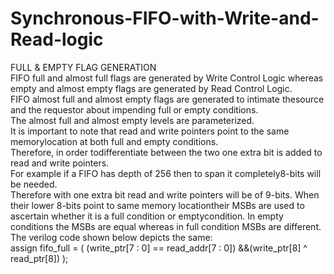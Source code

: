 # Synchronous-FIFO-with-Write-and-Read-logic

FULL & EMPTY FLAG GENERATION<br/>
FIFO full and almost full flags are generated by Write Control Logic whereas empty and almost empty flags are generated by Read Control  Logic.
<br/>FIFO almost full and almost empty flags are generated to intimate thesource and the requestor about impending full or empty conditions. <br/>The almost full and almost empty levels are parameterized.
<br/>It is important to note that read and write pointers point to the same memorylocation at both full and empty conditions. 
<br/>Therefore, in order todifferentiate between the two one extra bit is added to read and write pointers. 
<br/>For example if a FIFO has depth of 256 then to span it completely8-bits will be needed. 
<br/>Therefore with one extra bit read and write pointers will be of 9-bits. When their lower 8-bits point to same memory locationtheir MSBs are used to ascertain whether it is a full condition or emptycondition. In empty conditions the MSBs are equal whereas in full condition MSBs are different. 
<br/>The verilog code shown below depicts the same:
<br/>assign fifo_full = ( (write_ptr[7 : 0] == read_addr[7 : 0]) &&(write_ptr[8] ^ read_ptr[8]) );
